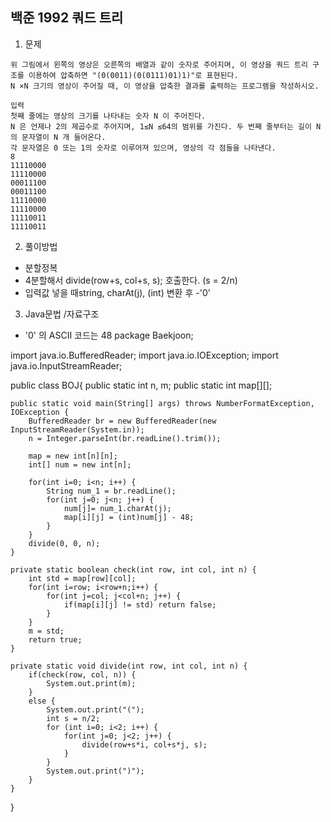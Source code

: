 ## 백준 1992 쿼드 트리 

1. 문제
```
위 그림에서 왼쪽의 영상은 오른쪽의 배열과 같이 숫자로 주어지며, 이 영상을 쿼드 트리 구조를 이용하여 압축하면 "(0(0011)(0(0111)01)1)"로 표현된다. 
N ×N 크기의 영상이 주어질 때, 이 영상을 압축한 결과를 출력하는 프로그램을 작성하시오.
```
```
입력
첫째 줄에는 영상의 크기를 나타내는 숫자 N 이 주어진다. 
N 은 언제나 2의 제곱수로 주어지며, 1≤N ≤64의 범위를 가진다. 두 번째 줄부터는 길이 N 의 문자열이 N 개 들어온다. 
각 문자열은 0 또는 1의 숫자로 이루어져 있으며, 영상의 각 점들을 나타낸다.
8
11110000
11110000
00011100
00011100
11110000
11110000
11110011
11110011
```
2. 풀이방법
* 분할정복 
* 4분할해서 divide(row+s, col+s, s); 호출한다. (s = 2/n)
* 입력값 넣을 때string, charAt(j), (int) 변환 후 -'0' 

3. Java문법 /자료구조
* '0' 의 ASCII 코드는 48
package Baekjoon;

import java.io.BufferedReader;
import java.io.IOException;
import java.io.InputStreamReader;



public class BOJ{
	public static int n, m; 
	public static int map[][];
	
	public static void main(String[] args) throws NumberFormatException, IOException {
		BufferedReader br = new BufferedReader(new InputStreamReader(System.in));
		n = Integer.parseInt(br.readLine().trim());
		
		map = new int[n][n];
		int[] num = new int[n];
		
		for(int i=0; i<n; i++) {
			String num_1 = br.readLine();
			for(int j=0; j<n; j++) {
				num[j]= num_1.charAt(j);
				map[i][j] = (int)num[j] - 48;
			}
		}
		divide(0, 0, n);
	}
	
	private static boolean check(int row, int col, int n) {
		int std = map[row][col];
		for(int i=row; i<row+n;i++) {
			for(int j=col; j<col+n; j++) {
				if(map[i][j] != std) return false;
			}
		}
		m = std; 
		return true;
	}
	
	private static void divide(int row, int col, int n) {
		if(check(row, col, n)) {
			System.out.print(m);
		}
		else {
			System.out.print("(");
			int s = n/2;
			for (int i=0; i<2; i++) {
				for(int j=0; j<2; j++) {
					divide(row+s*i, col+s*j, s);
				}
			}
			System.out.print(")");
		}
	}
	
	
}
